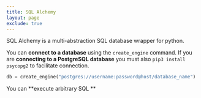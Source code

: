 ```yaml
---
title: SQL Alchemy
layout: page
exclude: true
---
```


SQL Alchemy is a multi-abstraction SQL database wrapper for python.

You can **connect to a database** using the `create_engine` command. If you are **connecting to a PostgreSQL database** you must also `pip3 install psycopg2` to facilitate connection.
```py
db = create_engine("postgres://username:password@host/database_name")
```

You can **execute arbitrary SQL **
<!--stackedit_data:
eyJoaXN0b3J5IjpbNjYxMDIzMTMxXX0=
-->